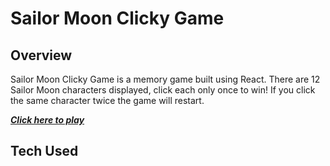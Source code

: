 # Sailor Moon Clicky Game

## Overview
Sailor Moon Clicky Game is a memory game built using React. There are 12 Sailor Moon characters displayed, click each only once to win! If you click the same character twice the game will restart.

 _**[Click here to play](https://mdelong333.github.io/clicky-game/)**_

 

## Tech Used